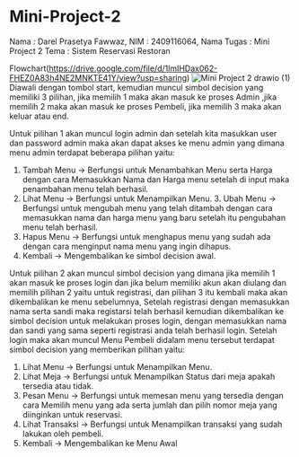 # Mini-Project-2
Nama : Darel Prasetya Fawwaz, NIM : 2409116064, Nama Tugas : Mini Project 2
Tema : Sistem Reservasi Restoran

Flowchart(https://drive.google.com/file/d/1lmIHDax062-FHEZ0A83h4NE2MNKTE41Y/view?usp=sharing)
![Mini Project 2 drawio (1)](https://github.com/user-attachments/assets/5f2d08d4-b153-4a05-a5b7-af87ee910095)
Diawali dengan tombol start, kemudian muncul simbol decision yang memiliki 3 pilihan, jika memilih 1 maka akan masuk ke proses Admin ,jika memilih 2 maka akan masuk ke proses Pembeli, jika memilih 3 maka akan keluar atau end.

Untuk pilihan 1 akan muncul login admin dan setelah kita masukkan user dan password admin maka akan dapat akses ke menu admin yang dimana menu admin terdapat beberapa pilihan yaitu:
1. Tambah Menu -> Berfungsi untuk Menambahkan Menu serta Harga dengan cara Memasukkan Nama dan Harga menu setelah di input maka penambahan menu telah berhasil.
2. Lihat Menu -> Berfungsi untuk Menampilkan Menu.
3. Ubah Menu -> Berfungsi untuk mengubah menu yang telah ditambah dengan cara memasukkan nama dan harga menu yang baru setelah itu pengubahan menu telah berhasil.
4. Hapus Menu -> Berfungsi untuk menghapus menu yang sudah ada dengan cara menginput nama menu yang ingin dihapus.
5. Kembali -> Mengembalikan ke simbol decision awal.

Untuk pilihan 2 akan muncul simbol decision yang dimana jika memilih 1 akan masuk ke proses login dan jika belum memiliki akun akan diulang dan memilih pilihan 2 yaitu untuk registrasi, dan pilihan 3 itu kembali maka akan dikembalikan ke menu sebelumnya, 
Setelah registrasi dengan memasukkan nama serta sandi maka registarsi telah berhasil kemudian dikembalikan ke simbol decision untuk melakukan proses login, dengan memasukkan nama dan sandi yang sama seperti registrasi anda telah berhasil login. Setelah login maka akan muncul Menu Pembeli didalam menu tersebut terdapat simbol decision yang memberikan pilihan yaitu:
1. Lihat Menu -> Berfungsi untuk Menampilkan Menu.
2. Lihat Meja -> Berfungsi untuk Menampilkan Status dari meja apakah tersedia atau tidak.
3. Pesan Menu -> Berfungsi untuk memesan menu yang tersedia dengan cara Memilih menu yang ada serta jumlah dan pilih nomor meja yang diinginkan untuk reservasi.
4. Lihat Transaksi -> Berfungsi untuk Menampilkan transaksi yang sudah lakukan oleh pembeli.
5. Kembali -> Mengembalikan ke Menu Awal
